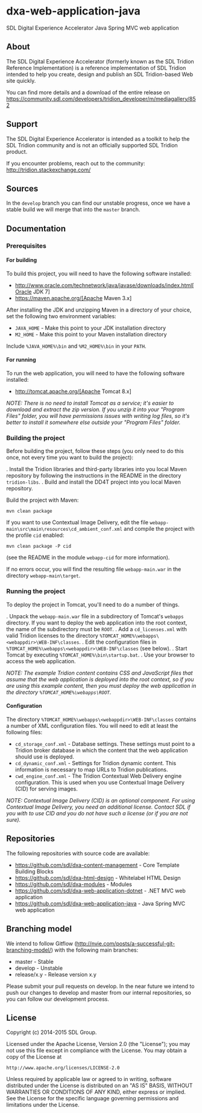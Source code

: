 dxa-web-application-java
===
SDL Digital Experience Accelerator Java Spring MVC web application


About
-----
The SDL Digital Experience Accelerator (formerly known as the SDL Tridion Reference Implementation) is a reference implementation of SDL Tridion intended to help you create, design and publish an SDL Tridion-based Web site quickly.

You can find more details and a download of the entire release on https://community.sdl.com/developers/tridion_developer/m/mediagallery/852


Support
---------------
The SDL Digital Experience Accelerator is intended as a toolkit to help the SDL Tridion community and is not an officially supported SDL Tridion product.

If you encounter problems, reach out to the community: http://tridion.stackexchange.com/


Sources
-------

In the `develop` branch you can find our unstable progress, once we have a stable build we will merge that into the `master` branch.


Documentation
-------------

### Prerequisites

#### For building

To build this project, you will need to have the following software installed:

* http://www.oracle.com/technetwork/java/javase/downloads/index.html[Oracle JDK 7]
* https://maven.apache.org/[Apache Maven 3.x]

After installing the JDK and unzipping Maven in a directory of your choice, set the following two environment variables:

* `JAVA_HOME` - Make this point to your JDK installation directory
* `M2_HOME` - Make this point to your Maven installation directory

Include `%JAVA_HOME%\bin` and `%M2_HOME%\bin` in your `PATH`.

#### For running

To run the web application, you will need to have the following software installed:

* http://tomcat.apache.org/[Apache Tomcat 8.x]

*NOTE: There is no need to install Tomcat as a service; it's easier to download and extract the zip version. If you
unzip it into your "Program Files" folder, you will have permissions issues with writing log files, so it's better to
install it somewhere else outside your "Program Files" folder.*

### Building the project

Before building the project, follow these steps (you only need to do this once, not every time you want to build the
project):

. Install the Tridion libraries and third-party libraries into you local Maven repository by following the instructions
    in the README in the directory `tridion-libs`.
. Build and install the DD4T project into you local Maven repository.

Build the project with Maven:

    mvn clean package

If you want to use Contextual Image Delivery, edit the file `webapp-main\src\main\resources\cd_ambient_conf.xml` and
compile the project with the profile `cid` enabled:

    mvn clean package -P cid

(see the README in the module `webapp-cid` for more information).

If no errors occur, you will find the resulting file `webapp-main.war` in the directory `webapp-main\target`.

### Running the project

To deploy the project in Tomcat, you'll need to do a number of things.

. Unpack the `webapp-main.war` file in a subdirectory of Tomcat's `webapps` directory. If you want to deploy the web
application into the root context, the name of the subdirectory must be `ROOT`. 
. Add a `cd_licenses.xml` with valid Tridion licenses to the directory `%TOMCAT_HOME%\webapps\<webappdir>\WEB-INF\classes`.
. Edit the configuration files in `%TOMCAT_HOME%\webapps\<webappdir>\WEB-INF\classes` (see below).
. Start Tomcat by executing `%TOMCAT_HOME%\bin\startup.bat`.
. Use your browser to access the web application.

*NOTE: The example Tridion content contains CSS and JavaScript files that assume that the web application is deployed
into the root context, so if you are using this example content, then you must deploy the web application in the
directory `%TOMCAT_HOME%\webapps\ROOT`.*

#### Configuration

The directory `%TOMCAT_HOME%\webapps\<webappdir>\WEB-INF\classes` contains a number of XML configuration files. You
will need to edit at least the following files:

* `cd_storage_conf.xml` - Database settings. These settings must point to a Tridion broker database in which the content
that the web application should use is deployed.
* `cd_dynamic_conf.xml` - Settings for Tridion dynamic content. This information is necessary to map URLs to Tridion
publications.
* `cwd_engine_conf.xml` - The Tridion Contextual Web Delivery engine configuration. This is used when you use
Contextual Image Delivery (CID) for serving images.

*NOTE: Contextual Image Delivery (CID) is an optional component. For using Contextual Image Delivery, you need an
additional license. Contact SDL if you with to use CID and you do not have such a license (or if you are not sure).*


Repositories
------------

The following repositories with source code are available:

 - https://github.com/sdl/dxa-content-management - Core Template Building Blocks
 - https://github.com/sdl/dxa-html-design - Whitelabel HTML Design
 - https://github.com/sdl/dxa-modules - Modules
 - https://github.com/sdl/dxa-web-application-dotnet - .NET MVC web application
 - https://github.com/sdl/dxa-web-application-java - Java Spring MVC web application


Branching model
---------------

We intend to follow Gitflow (http://nvie.com/posts/a-successful-git-branching-model/) with the following main branches:

 - master - Stable 
 - develop - Unstable
 - release/x.y - Release version x.y

Please submit your pull requests on develop. In the near future we intend to push our changes to develop and master from our internal repositories, so you can follow our development process.


License
-------
Copyright (c) 2014-2015 SDL Group.

Licensed under the Apache License, Version 2.0 (the "License");
you may not use this file except in compliance with the License.
You may obtain a copy of the License at

	http://www.apache.org/licenses/LICENSE-2.0

Unless required by applicable law or agreed to in writing, software distributed under the License is distributed on an "AS IS" BASIS, WITHOUT WARRANTIES OR CONDITIONS OF ANY KIND, either express or implied.
See the License for the specific language governing permissions and limitations under the License.